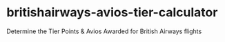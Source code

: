 # britishairways-avios-tier-calculator
Determine the Tier Points &amp; Avios Awarded for British Airways flights

